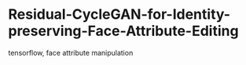 # Residual-CycleGAN-for-Identity-preserving-Face-Attribute-Editing
tensorflow, face attribute manipulation
